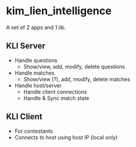 # kim_lien_intelligence

A set of 2 apps and 1 lib.

## KLI Server

- Handle questions
  - Show/view, add, modify, delete questions
- Handle matches
  - Show/view (?), add, modify, delete matches
- Handle host/server
  - Handle client connections
  - Handle & Sync match state

## KLI Client

- For contestants
- Connects to host using host IP (local only)
